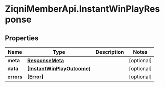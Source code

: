 # ZiqniMemberApi.InstantWinPlayResponse

## Properties

Name | Type | Description | Notes
------------ | ------------- | ------------- | -------------
**meta** | [**ResponseMeta**](ResponseMeta.md) |  | [optional] 
**data** | [**[InstantWinPlayOutcome]**](InstantWinPlayOutcome.md) |  | [optional] 
**errors** | [**[Error]**](Error.md) |  | [optional] 


